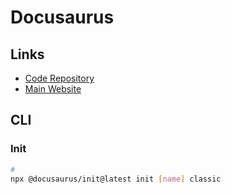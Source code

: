 # Docusaurus

<!--
https://github.com/revoltchat/documentation
https://developers.cardano.org/
-->

## Links

- [Code Repository](https://github.com/facebook/docusaurus)
- [Main Website](https://docusaurus.io/)

## CLI

### Init

```sh
#
npx @docusaurus/init@latest init [name] classic
```
